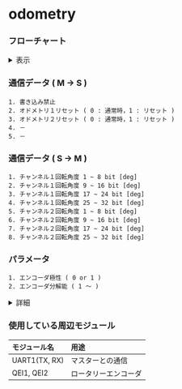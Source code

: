 # odometry
### フローチャート
<details><summary>表示</summary><div>

<br>

***※太字斜体下線の文字列はパラメータで設定する値***

![](img/flow_chart/odometry.svg)
* A : reset_flag の値に応じて値をリセットする．
    * reset_flag は M → S の通信データの 2, 3 番目の「オドメトリ x リセット」を指す．
* B : POSxCNT のオーバーフローを考慮した位置カウントを算出する．
    * POSxCNT は 16 bit のレジスタなので g_qei_cnt に 65536( = 2^16) を乗じている．
* C : エンコーダの回転角度 ( odometry ) を算出する．
    * エンコーダが 1 回転すると「エンコーダ分解能 × 4」の位置カウントが生じる．つまり ( エンコーダ分解能 × 4.0 ) はエンコーダ 1 回転あたりの位置カウントを表す．
    * cnt ÷ ( エンコーダ分解能 × 4.0 ) はエンコーダが何回転したかを表す．これに 360.0 を乗じて [deg] に変換している．
* D : POSxCNT がオーバーフローした回数をカウントする．
    * 説明のために次の２つの語句を定義する．
        * 正のオーバーフロー : 変数の値の取り得る範囲を大きい側に超えること
        * 負のオーバーフロー : 変数の値の取り得る範囲を小さい側に超えること
    * POSxCNT は符号なしでサイズが 16bit の変数なので，値の取り得る範囲は 0 ～ 65535 (2^16 - 1)
    * 65535 + 1 = 65536 ( 0 ) は正のオーバーフロー
    * 0 - 1 = -1 ( 65535 ) は負のオーバーフロー
    * POSxCNT がオーバーフローしたときに QEI 割り込みが発生し，割り込み関数 ( QEI Interrupt ) が呼びだされる．
    * 正のオーバーフローによって QEI 割り込みが発生したとき，QEIxCONbits.UPDN は true に，負のオーバーフローのときは false になる．
    * 正のオーバーフローだったときは g_qei_cnt をインクリメント，負のオーバーフローだったときはディクリメントする．
</details></div>

### 通信データ ( M -> S )
    1. 書き込み禁止
    2. オドメトリ１リセット ( 0 : 通常時，1 : リセット )
    3. オドメトリ２リセット ( 0 : 通常時，1 : リセット )
    4. －
    5. －
### 通信データ ( S -> M )
    1. チャンネル１回転角度 1 ~ 8 bit [deg]
    2. チャンネル１回転角度 9 ~ 16 bit [deg]
    3. チャンネル１回転角度 17 ~ 24 bit [deg]
    4. チャンネル１回転角度 25 ~ 32 bit [deg]
    5. チャンネル２回転角度 1 ~ 8 bit [deg]
    6. チャンネル２回転角度 9 ~ 16 bit [deg]
    7. チャンネル２回転角度 17 ~ 24 bit [deg]
    8. チャンネル２回転角度 25 ~ 32 bit [deg]
### パラメータ
    1. エンコーダ極性 ( 0 or 1 )
    2. エンコーダ分解能 ( 1 ～ )
<details><summary>詳細</summary><div>

* エンコーダ極性
    * 1 にすると出力データの符号を反転する．エンコーダの取り付けられ方に応じて設定する．
* エンコーダ分解能
    * 分解能（１回転で何パルス出力されるか）を指定する
    * 古いエンコーダ ( RE30E-300-213-1 ) は分解能 300，新しいエンコーダ ( AMT102-V ) は DIP スイッチで分解能を設定できる．（分解能 384 で使うことが多い）
    * 新しいエンコーダ ( AMT102-V ) に関して，DIP スイッチと分解能の関係を下図に示す．( [引用元](https://www.cuidevices.com/product/resource/amt10.pdf) )
    ![](img/resolution_settings.PNG)
</div></details>

### 使用している周辺モジュール
|モジュール名|用途|
|:-|:-|
|UART1(TX, RX)|マスターとの通信|
|QEI1, QEI2|ロータリーエンコーダ|